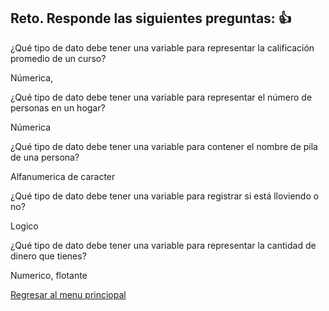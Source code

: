 ## Reto. Responde las siguientes preguntas: 👍
¿Qué tipo de dato debe tener una variable para representar la calificación promedio de un
curso?

Númerica,

¿Qué tipo de dato debe tener una variable para representar el número de personas en un
hogar?

Númerica

¿Qué tipo de dato debe tener una variable para contener el nombre de pila de una persona?

Alfanumerica de caracter

¿Qué tipo de dato debe tener una variable para registrar si está lloviendo o no?

Logico 

¿Qué tipo de dato debe tener una variable para representar la cantidad de dinero que
tienes?

Numerico, flotante 

[Regresar al menu princiopal](https://github.com/escuelaDeCodigoMargaritaMaza/escuela_de_codigo/tree/main/PENSAMIENTO_COMPUTACIONAL)
